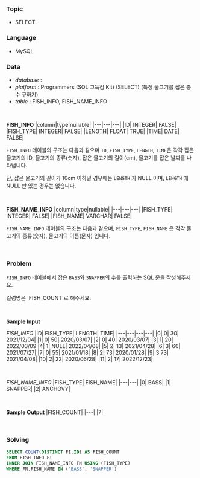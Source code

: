 ### Topic
- SELECT
  
### Language
- MySQL

### Data
- *database* : 
- *platform* : Programmers (SQL 고득점 Kit) (SELECT) (특정 물고기를 잡은 총 수 구하기)
- *table* : FISH_INFO, FISH_NAME_INFO

<br>

**FISH_INFO**
|column|type|nullable|
|---|---|---|
|ID|	INTEGER|	FALSE|
|FISH_TYPE|	INTEGER|	FALSE|
|LENGTH|	FLOAT|	TRUE|
|TIME|	DATE|	FALSE|


`FISH_INFO` 테이블의 구조는 다음과 같으며 `ID`, `FISH_TYPE`, `LENGTH`, `TIME`은 각각 잡은 물고기의 ID, 물고기의 종류(숫자), 잡은 물고기의 길이(cm), 물고기를 잡은 날짜를 나타냅니다.

단, 잡은 물고기의 길이가 10cm 이하일 경우에는 `LENGTH` 가 NULL 이며, `LENGTH` 에 NULL 만 있는 경우는 없습니다.

<br>

**FISH_NAME_INFO**
|column|type|nullable|
|---|---|---|
|FISH_TYPE|	INTEGER|	FALSE|
|FISH_NAME|	VARCHAR|	FALSE|

`FISH_NAME_INFO` 테이블의 구조는 다음과 같으며, `FISH_TYPE`, `FISH_NAME` 은 각각 물고기의 종류(숫자), 물고기의 이름(문자) 입니다.

<br>

### Problem
`FISH_INFO` 테이블에서 잡은 `BASS`와 `SNAPPER`의 수를 출력하는 SQL 문을 작성해주세요.

컬럼명은 'FISH_COUNT`로 해주세요.

<br>

**Sample Input**

*FISH_INFO*
|ID|	FISH_TYPE|	LENGTH|	TIME|
|---|---|---|---|
|0|	0|	30|	2021/12/04|
|1|	0|	50|	2020/03/07|
|2|	0|	40|	2020/03/07|
|3|	1|	20|	2022/03/09
|4|	1|	NULL|	2022/04/08|
|5|	2|	13|	2021/04/28|
|6|	3|	60|	2021/07/27|
|7|	0|	55|	2021/01/18|
|8|	2|	73|	2020/01/28|
|9|	3	73|	2021/04/08|
|10|	2|	22|	2020/06/28|
|11|	2|	17|	2022/12/23|

<br>

*FISH_NAME_INFO*
|FISH_TYPE|	FISH_NAME|
|---|---|
|0|	BASS|
|1|	SNAPPER|
|2|	ANCHOVY|


<br> 

**Sample Output**
|FISH_COUNT|
|---|
|7|

<br>

### Solving

```sql
SELECT COUNT(DISTINCT FI.ID) AS FISH_COUNT
FROM FISH_INFO FI
INNER JOIN FISH_NAME_INFO FN USING (FISH_TYPE)
WHERE FN.FISH_NAME IN ('BASS', 'SNAPPER')
```

